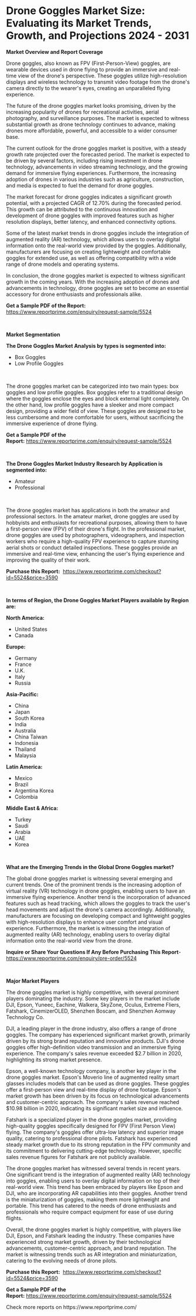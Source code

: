 <p><h1>Drone Goggles Market Size: Evaluating its Market Trends, Growth, and Projections 2024 - 2031</h1></p><p><strong>Market Overview and Report Coverage</strong></p>
<p><p>Drone goggles, also known as FPV (First-Person-View) goggles, are wearable devices used in drone flying to provide an immersive and real-time view of the drone's perspective. These goggles utilize high-resolution displays and wireless technology to transmit video footage from the drone's camera directly to the wearer's eyes, creating an unparalleled flying experience.</p><p>The future of the drone goggles market looks promising, driven by the increasing popularity of drones for recreational activities, aerial photography, and surveillance purposes. The market is expected to witness substantial growth as drone technology continues to advance, making drones more affordable, powerful, and accessible to a wider consumer base.</p><p>The current outlook for the drone goggles market is positive, with a steady growth rate projected over the forecasted period. The market is expected to be driven by several factors, including rising investment in drone technology, advancements in video streaming technology, and the growing demand for immersive flying experiences. Furthermore, the increasing adoption of drones in various industries such as agriculture, construction, and media is expected to fuel the demand for drone goggles.</p><p>The market forecast for drone goggles indicates a significant growth potential, with a projected CAGR of 12.70% during the forecasted period. This growth can be attributed to the continuous innovation and development of drone goggles with improved features such as higher resolution displays, better latency, and enhanced connectivity options.</p><p>Some of the latest market trends in drone goggles include the integration of augmented reality (AR) technology, which allows users to overlay digital information onto the real-world view provided by the goggles. Additionally, manufacturers are focusing on creating lightweight and comfortable goggles for extended use, as well as offering compatibility with a wide range of drone models and operating systems.</p><p>In conclusion, the drone goggles market is expected to witness significant growth in the coming years. With the increasing adoption of drones and advancements in technology, drone goggles are set to become an essential accessory for drone enthusiasts and professionals alike.</p></p>
<p><strong>Get a Sample PDF of the Report:</strong> <a href="https://www.reportprime.com/enquiry/request-sample/5524">https://www.reportprime.com/enquiry/request-sample/5524</a></p>
<p>&nbsp;</p>
<p><strong>Market Segmentation</strong></p>
<p><strong>The Drone Goggles Market Analysis by types is segmented into:</strong></p>
<p><ul><li>Box Goggles</li><li>Low Profile Goggles</li></ul></p>
<p>&nbsp;</p>
<p><p>The drone goggles market can be categorized into two main types: box goggles and low profile goggles. Box goggles refer to a traditional design where the goggles enclose the eyes and block external light completely. On the other hand, low profile goggles have a sleeker and more compact design, providing a wider field of view. These goggles are designed to be less cumbersome and more comfortable for users, without sacrificing the immersive experience of drone flying.</p></p>
<p><strong>Get a Sample PDF of the Report:</strong>&nbsp;<a href="https://www.reportprime.com/enquiry/request-sample/5524">https://www.reportprime.com/enquiry/request-sample/5524</a></p>
<p>&nbsp;</p>
<p><strong>The Drone Goggles Market Industry Research by Application is segmented into:</strong></p>
<p><ul><li>Amateur</li><li>Professional</li></ul></p>
<p>&nbsp;</p>
<p><p>The drone goggles market has applications in both the amateur and professional sectors. In the amateur market, drone goggles are used by hobbyists and enthusiasts for recreational purposes, allowing them to have a first-person view (FPV) of their drone's flight. In the professional market, drone goggles are used by photographers, videographers, and inspection workers who require a high-quality FPV experience to capture stunning aerial shots or conduct detailed inspections. These goggles provide an immersive and real-time view, enhancing the user's flying experience and improving the quality of their work.</p></p>
<p><strong>Purchase this Report:</strong>&nbsp; <a href="https://www.reportprime.com/checkout?id=5524&price=3590">https://www.reportprime.com/checkout?id=5524&price=3590</a></p>
<p>&nbsp;</p>
<p><strong>In terms of Region, the Drone Goggles Market Players available by Region are:</strong></p>
<p>
    <p> <strong> North America: </strong>
        <ul>
            <li>United States</li>
            <li>Canada</li>
        </ul>
        </p> 
    <p> <strong> Europe: </strong>
        <ul>
            <li>Germany</li>
            <li>France</li>
            <li>U.K.</li>
            <li>Italy</li>
            <li>Russia</li>
        </ul>
        </p> 
    <p> <strong> Asia-Pacific: </strong>
        <ul>
            <li>China</li>
            <li>Japan</li>
            <li>South Korea</li>
            <li>India</li>
            <li>Australia</li>
            <li>China Taiwan</li>
            <li>Indonesia</li>
            <li>Thailand</li>
            <li>Malaysia</li>
        </ul>
        </p> 
    <p> <strong> Latin America: </strong>
        <ul>
            <li>Mexico</li>
            <li>Brazil</li>
            <li>Argentina Korea</li>
            <li>Colombia</li>
        </ul>
        </p> 
    <p> <strong> Middle East & Africa: </strong>
        <ul>
            <li>Turkey</li>
            <li>Saudi</li>
            <li>Arabia</li>
            <li>UAE</li>
            <li>Korea</li>
        </ul>
    </p>
    </p>
<p>&nbsp;</p>
<p><strong>What are the Emerging Trends in the Global Drone Goggles market?</strong></p>
<p><p>The global drone goggles market is witnessing several emerging and current trends. One of the prominent trends is the increasing adoption of virtual reality (VR) technology in drone goggles, enabling users to have an immersive flying experience. Another trend is the incorporation of advanced features such as head tracking, which allows the goggles to track the user's head movements and adjust the drone's camera accordingly. Additionally, manufacturers are focusing on developing compact and lightweight goggles with high-resolution displays to enhance user comfort and visual experience. Furthermore, the market is witnessing the integration of augmented reality (AR) technology, enabling users to overlay digital information onto the real-world view from the drone.</p></p>
<p><strong>Inquire or Share Your Questions If Any Before Purchasing This Report</strong>- <a href="https://www.reportprime.com/enquiry/pre-order/5524">https://www.reportprime.com/enquiry/pre-order/5524</a></p>
<p>&nbsp;</p>
<p><strong>Major Market Players</strong></p>
<p><p>The drone goggles market is highly competitive, with several prominent players dominating the industry. Some key players in the market include DJI, Epson, Yuneec, Eachine, Walkera, SkyZone, Oculus, Extreme Fliers, Fatshark, CinemizerOLED, Shenzhen Boscam, and Shenzhen Aomway Technology Co. </p><p>DJI, a leading player in the drone industry, also offers a range of drone goggles. The company has experienced significant market growth, primarily driven by its strong brand reputation and innovative products. DJI's drone goggles offer high-definition video transmission and an immersive flying experience. The company's sales revenue exceeded $2.7 billion in 2020, highlighting its strong market presence.</p><p>Epson, a well-known technology company, is another key player in the drone goggles market. Epson's Moverio line of augmented reality smart glasses includes models that can be used as drone goggles. These goggles offer a first-person view and real-time display of drone footage. Epson's market growth has been driven by its focus on technological advancements and customer-centric approach. The company's sales revenue reached $10.98 billion in 2020, indicating its significant market size and influence.</p><p>Fatshark is a specialized player in the drone goggles market, providing high-quality goggles specifically designed for FPV (First Person View) flying. The company's goggles offer ultra-low latency and superior image quality, catering to professional drone pilots. Fatshark has experienced steady market growth due to its strong reputation in the FPV community and its commitment to delivering cutting-edge technology. However, specific sales revenue figures for Fatshark are not publicly available.</p><p>The drone goggles market has witnessed several trends in recent years. One significant trend is the integration of augmented reality (AR) technology into goggles, enabling users to overlay digital information on top of their real-world view. This trend has been embraced by players like Epson and DJI, who are incorporating AR capabilities into their goggles. Another trend is the miniaturization of goggles, making them more lightweight and portable. This trend has catered to the needs of drone enthusiasts and professionals who require compact equipment for ease of use during flights.</p><p>Overall, the drone goggles market is highly competitive, with players like DJI, Epson, and Fatshark leading the industry. These companies have experienced strong market growth, driven by their technological advancements, customer-centric approach, and brand reputation. The market is witnessing trends such as AR integration and miniaturization, catering to the evolving needs of drone pilots.</p></p>
<p><strong>Purchase this Report:</strong>&nbsp;&nbsp;<a href="https://www.reportprime.com/checkout?id=5524&price=3590">https://www.reportprime.com/checkout?id=5524&price=3590</a></p>
<p></p>
<p><strong>Get a Sample PDF of the Report:</strong>&nbsp;<a href="https://www.reportprime.com/enquiry/request-sample/5524">https://www.reportprime.com/enquiry/request-sample/5524</a></p>
<p>Check more reports on https://www.reportprime.com/</p>